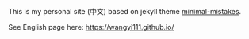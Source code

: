 This is my personal site (中文) based on jekyll theme [minimal-mistakes](https://mmistakes.github.io/minimal-mistakes/).

See English page here: https://wangyi111.github.io/
